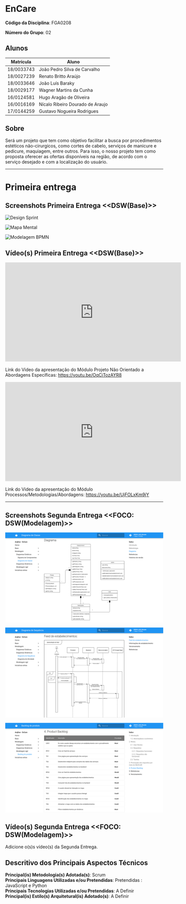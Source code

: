 # EnCare

**Código da Disciplina**: FGA0208

**Número do Grupo**: 02

## Alunos
|Matrícula | Aluno |
| -- | -- |
| 18/0033743  | João Pedro Silva de Carvalho |
| 18/0027239  |  Renato Britto Araújo |
| 18/0033646  |  João Luís Baraky |
| 18/0029177  |  Wagner Martins da Cunha |
| 16/0124581  |  Hugo Aragão de Oliveira |
| 16/0016169  |  Nícalo Ribeiro Dourado de Araujo |
| 17/0144259  |  Gustavo Nogueira Rodrigues |

## Sobre 
Será um projeto que tem como objetivo facilitar a busca por procedimentos estéticos não-cirurgicos, como cortes de cabelo, serviços de manicure e pedicure, maquiagem, entre outros. Para isso, o nosso projeto tem como proposta oferecer as ofertas disponíveis na região, de acordo com o serviço desejado e com a localização do usuário. 
- - -
# Primeira entrega  
## Screenshots Primeira Entrega <<DSW(Base)>>

![Design Sprint](https://raw.githubusercontent.com/UnBArqDsw2020-2/2020.2_G2_Encare/develop/docs/Base/imagens/Screenshot_design_spring.png)

![Mapa Mental](https://raw.githubusercontent.com/UnBArqDsw2020-2/2020.2_G2_Encare/develop/docs/Base/imagens/Screenshot_mapa_mental.png)

![Modelagem BPMN](https://raw.githubusercontent.com/UnBArqDsw2020-2/2020.2_G2_Encare/develop/docs/Base/imagens/Screenshot_modelagemBPMN.png)

## Vídeo(s) Primeira Entrega <<DSW(Base)>>
<iframe width="560" height="315" src="https://www.youtube.com/embed/OqCiTozAYR8" frameborder="0" allow="accelerometer; autoplay; clipboard-write; encrypted-media; gyroscope; picture-in-picture" allowfullscreen></iframe>  

Link do Video da apresentação do Módulo Projeto Não Orientado a Abordagens Específicas: https://youtu.be/OqCiTozAYR8  

<iframe width="560" height="315" src="https://www.youtube.com/embed/UjFOLxKm9jY" frameborder="0" allow="accelerometer; autoplay; clipboard-write; encrypted-media; gyroscope; picture-in-picture" allowfullscreen></iframe>

Link do Video da apresentação do Módulo Processos/Metodologias/Abordagens:  https://youtu.be/UjFOLxKm9jY  

- - -

## Screenshots Segunda Entrega <<FOCO: DSW(Modelagem)>>

![Diagrama de Classes](Modelagem/imagens/screenshot_modelagem01.png)

![Diagrama de Sequência](Modelagem/imagens/screenshot_modelagem02.png)

![Backlog](Modelagem/imagens/screenshot_modelagem03.png)

## Vídeo(s) Segunda Entrega <<FOCO: DSW(Modelagem)>>
Adicione o(s)s vídeo(s) da Segunda Entrega.

<!-- ## Screenshots Terceira Entrega <<FOCO: DSW(Padrões de Projeto)>>
Adicione 2 ou mais screenshots do projeto em termos de artefatos da Terceira Entrega.

## Vídeo(s) Terceira Entrega <<FOCO: DSW(Padrões de Projeto)>>
Adicione o(s)s vídeo(s) da Terceira Entrega.

## Screenshots Quarta Entrega (FINAL) <<FOCOS: Arquitetura & Reutilização de Software & PROJETO FINAL>>
Adicione 2 ou mais screenshots do projeto em termos de interface e/ou funcionamento.

## Vídeo(s) Quarta Entrega (FINAL) <<FOCOS: Arquitetura & Reutilização de Software & PROJETO FINAL>>
Adicione o(s)s vídeo(s) da Entrega Final. -->

## Descritivo dos Principais Aspectos Técnicos 
**Principal(is) Metodologia(s) Adotada(s)**: Scrum<br>
**Principais Linguagens Utilizadas e/ou Pretendidas**: Pretendidas : JavaScript e Python<br>
**Principais Tecnologias Utilizadas e/ou Pretendidas**: A Definir<br>
**Principal(is) Estilo(s) Arquitetural(is) Adotado(s)**: A Definir<br>

<!-- ## O Projeto está rodando?
( ) SIM
( ) NÃO
Se SIM, insira um manual (ou um script) para auxiliar ainda mais os interessados em consultar o projeto. -->

<!-- ## Informações Complementares 
Quaisquer outras informações sobre seu projeto podem ser descritas nessa seção. -->
